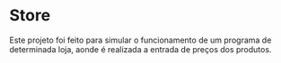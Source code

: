 # Store
Este projeto foi feito para simular o funcionamento de um programa de determinada loja, aonde é realizada a entrada de preços dos produtos.
